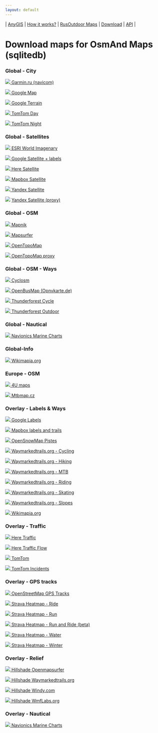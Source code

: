 ```yaml
---
layout: default
---
```



| [AnyGIS][01] | [How it works?][02] | [RusOutdoor Maps][03] | [Download][04] | [API][05] |


[01]: https://anygis.ru/index_en
[02]: https://anygis.ru/Web/Html/Description_en
[03]: https://anygis.ru/Web/Html/RusOutdoor_en
[04]: https://anygis.ru/Web/Html/DownloadPage_en
[05]: https://anygis.ru/Web/Html/Api_en
# Download maps for OsmAnd Maps (sqlitedb)


### Global - City
<a href="https://anygis.ru/api/v1/preview/Garmin_navicom" target="_blank" title="Preview map" > <img src="https://anygis.ru/Web/Img/eye.png" /> </a>  [Garmin.ru (navicom)](https://raw.githubusercontent.com/nnngrach/AnyGIS_maps/master/Osmand_online_maps/Sqlitedb/Maps_full_en/Global-City-Garmin_ru.sqlitedb "Download this map")

<a href="https://anygis.ru/api/v1/preview/Google_Map_EN_SD" target="_blank" title="Preview map" > <img src="https://anygis.ru/Web/Img/eye.png" /> </a>  [Google Map](https://raw.githubusercontent.com/nnngrach/AnyGIS_maps/master/Osmand_online_maps/Sqlitedb/Maps_full_en/Global-City-Google_map.sqlitedb "Download this map")

<a href="https://anygis.ru/api/v1/preview/Google_Ter_EN_SD" target="_blank" title="Preview map" > <img src="https://anygis.ru/Web/Img/eye.png" /> </a>  [Google Terrain](https://raw.githubusercontent.com/nnngrach/AnyGIS_maps/master/Osmand_online_maps/Sqlitedb/Maps_full_en/Global-City-Google_terrain.sqlitedb "Download this map")

<a href="https://anygis.ru/api/v1/preview/TomTom_base_day" target="_blank" title="Preview map" > <img src="https://anygis.ru/Web/Img/eye.png" /> </a>  [TomTom Day](https://raw.githubusercontent.com/nnngrach/AnyGIS_maps/master/Osmand_online_maps/Sqlitedb/Maps_full_en/Global-City-TomTom_base_day.sqlitedb "Download this map")

<a href="https://anygis.ru/api/v1/preview/TomTom_base_night" target="_blank" title="Preview map" > <img src="https://anygis.ru/Web/Img/eye.png" /> </a>  [TomTom Night](https://raw.githubusercontent.com/nnngrach/AnyGIS_maps/master/Osmand_online_maps/Sqlitedb/Maps_full_en/Global-City-TomTom_base_night.sqlitedb "Download this map")



### Global - Satellites
<a href="https://anygis.ru/api/v1/preview/Ersi_Satellite" target="_blank" title="Preview map" > <img src="https://anygis.ru/Web/Img/eye.png" /> </a>  [ESRI World Imagenary](https://raw.githubusercontent.com/nnngrach/AnyGIS_maps/master/Osmand_online_maps/Sqlitedb/Maps_full_en/Global-Satellites-ESRI_Imagenary.sqlitedb "Download this map")

<a href="https://anygis.ru/api/v1/preview/Google_Sat_EN_SD" target="_blank" title="Preview map" > <img src="https://anygis.ru/Web/Img/eye.png" /> </a>  [Google Satellite + labels](https://raw.githubusercontent.com/nnngrach/AnyGIS_maps/master/Osmand_online_maps/Sqlitedb/Maps_full_en/Global-Satellites-Google_with_labels.sqlitedb "Download this map")

<a href="https://anygis.ru/api/v1/preview/Here_sat" target="_blank" title="Preview map" > <img src="https://anygis.ru/Web/Img/eye.png" /> </a>  [Here Satellite](https://raw.githubusercontent.com/nnngrach/AnyGIS_maps/master/Osmand_online_maps/Sqlitedb/Maps_full_en/Global-Satellites-Here.sqlitedb "Download this map")

<a href="https://anygis.ru/api/v1/preview/Mapbox_Sat" target="_blank" title="Preview map" > <img src="https://anygis.ru/Web/Img/eye.png" /> </a>  [Mapbox Satellite](https://raw.githubusercontent.com/nnngrach/AnyGIS_maps/master/Osmand_online_maps/Sqlitedb/Maps_full_en/Global-Satellites-Mapbox.sqlitedb "Download this map")

<a href="https://anygis.ru/api/v1/preview/Yandex_sat_clean_WGS84" target="_blank" title="Preview map" > <img src="https://anygis.ru/Web/Img/eye.png" /> </a>  [Yandex Satellite](https://raw.githubusercontent.com/nnngrach/AnyGIS_maps/master/Osmand_online_maps/Sqlitedb/Maps_full_en/Global-Satellites-Yandex.sqlitedb "Download this map")

![](https://anygis.ru/Web/Img/eyeNo.png)  [Yandex Satellite (proxy)](https://raw.githubusercontent.com/nnngrach/AnyGIS_maps/master/Osmand_online_maps/Sqlitedb/Maps_full_en/Global-Satellites-Yandex_proxy.sqlitedb "Download this map")



### Global - OSM
<a href="https://anygis.ru/api/v1/preview/Osm_Mapnik" target="_blank" title="Preview map" > <img src="https://anygis.ru/Web/Img/eye.png" /> </a>  [Mapnik](https://raw.githubusercontent.com/nnngrach/AnyGIS_maps/master/Osmand_online_maps/Sqlitedb/Maps_full_en/Global-OSM-Mapnik.sqlitedb "Download this map")

<a href="https://anygis.ru/api/v1/preview/Osm_Mapsurfer_roads" target="_blank" title="Preview map" > <img src="https://anygis.ru/Web/Img/eye.png" /> </a>  [Mapsurfer](https://raw.githubusercontent.com/nnngrach/AnyGIS_maps/master/Osmand_online_maps/Sqlitedb/Maps_full_en/Global-OSM-Mapsurfer.sqlitedb "Download this map")

<a href="https://anygis.ru/api/v1/preview/Osm_Topo_Map" target="_blank" title="Preview map" > <img src="https://anygis.ru/Web/Img/eye.png" /> </a>  [OpenTopoMap](https://raw.githubusercontent.com/nnngrach/AnyGIS_maps/master/Osmand_online_maps/Sqlitedb/Maps_full_en/Global-OSM-OpenTopoMap.sqlitedb "Download this map")

<a href="https://anygis.ru/api/v1/preview/Osm_Topo_Map_proxi" target="_blank" title="Preview map" > <img src="https://anygis.ru/Web/Img/eye.png" /> </a>  [OpenTopoMap proxy](https://raw.githubusercontent.com/nnngrach/AnyGIS_maps/master/Osmand_online_maps/Sqlitedb/Maps_full_en/Global-OSM-OpenTopoMap_proxy.sqlitedb "Download this map")



### Global - OSM - Ways
<a href="https://anygis.ru/api/v1/preview/Osm_Cyclosm" target="_blank" title="Preview map" > <img src="https://anygis.ru/Web/Img/eye.png" /> </a>  [Cyclosm](https://raw.githubusercontent.com/nnngrach/AnyGIS_maps/master/Osmand_online_maps/Sqlitedb/Maps_full_en/Global-OSM-Ways-Cyclosm.sqlitedb "Download this map")

<a href="https://anygis.ru/api/v1/preview/Osm_Opnvkarte" target="_blank" title="Preview map" > <img src="https://anygis.ru/Web/Img/eye.png" /> </a>  [OpenBusMap (Opnvkarte.de)](https://raw.githubusercontent.com/nnngrach/AnyGIS_maps/master/Osmand_online_maps/Sqlitedb/Maps_full_en/Global-OSM-Ways-Opnvkarte.sqlitedb "Download this map")

<a href="https://anygis.ru/api/v1/preview/Osm_Cycle_Map" target="_blank" title="Preview map" > <img src="https://anygis.ru/Web/Img/eye.png" /> </a>  [Thunderforest Cycle](https://raw.githubusercontent.com/nnngrach/AnyGIS_maps/master/Osmand_online_maps/Sqlitedb/Maps_full_en/Global-OSM-Ways-Thunderforest_Cycle.sqlitedb "Download this map")

<a href="https://anygis.ru/api/v1/preview/Osm_Outdoors" target="_blank" title="Preview map" > <img src="https://anygis.ru/Web/Img/eye.png" /> </a>  [Thunderforest Outdoor](https://raw.githubusercontent.com/nnngrach/AnyGIS_maps/master/Osmand_online_maps/Sqlitedb/Maps_full_en/Global-OSM-Ways-Thunderforest_Outdoor.sqlitedb "Download this map")



### Global - Nautical
<a href="https://anygis.ru/api/v1/preview/Navionics_Marine_Charts" target="_blank" title="Preview map" > <img src="https://anygis.ru/Web/Img/eye.png" /> </a>  [Navionics Marine Charts](https://raw.githubusercontent.com/nnngrach/AnyGIS_maps/master/Osmand_online_maps/Sqlitedb/Maps_full_en/Global-Water-Navionics_Marine_Charts.sqlitedb "Download this map")



### Global-Info
<a href="https://anygis.ru/api/v1/preview/Wikimapia" target="_blank" title="Preview map" > <img src="https://anygis.ru/Web/Img/eye.png" /> </a>  [Wikimapia.org](https://raw.githubusercontent.com/nnngrach/AnyGIS_maps/master/Osmand_online_maps/Sqlitedb/Maps_full_en/Global-Info-Wikimapia.sqlitedb "Download this map")



### Europe - OSM
<a href="https://anygis.ru/api/v1/preview/Osm_4umaps" target="_blank" title="Preview map" > <img src="https://anygis.ru/Web/Img/eye.png" /> </a>  [4U maps](https://raw.githubusercontent.com/nnngrach/AnyGIS_maps/master/Osmand_online_maps/Sqlitedb/Maps_full_en/Europe-OSM-4umaps.sqlitedb "Download this map")

<a href="https://anygis.ru/api/v1/preview/Osm_MTB_Map_Europe" target="_blank" title="Preview map" > <img src="https://anygis.ru/Web/Img/eye.png" /> </a>  [Mtbmap.cz](https://raw.githubusercontent.com/nnngrach/AnyGIS_maps/master/Osmand_online_maps/Sqlitedb/Maps_full_en/Europe-OSM-MTB_Map_Europe.sqlitedb "Download this map")



### Overlay - Labels & Ways
<a href="https://anygis.ru/api/v1/preview/Google_labels" target="_blank" title="Preview map" > <img src="https://anygis.ru/Web/Img/eye.png" /> </a>  [Google Labels](https://raw.githubusercontent.com/nnngrach/AnyGIS_maps/master/Osmand_online_maps/Sqlitedb/Maps_full_en/Overlay_Hybrid-Google.sqlitedb "Download this map")

<a href="https://anygis.ru/api/v1/preview/Mapbox_labels" target="_blank" title="Preview map" > <img src="https://anygis.ru/Web/Img/eye.png" /> </a>  [Mapbox labels and trails](https://raw.githubusercontent.com/nnngrach/AnyGIS_maps/master/Osmand_online_maps/Sqlitedb/Maps_full_en/Overlay_Hybrid-Mapbox.sqlitedb "Download this map")

<a href="https://anygis.ru/api/v1/preview/Osm_OpenSnowMap_layer" target="_blank" title="Preview map" > <img src="https://anygis.ru/Web/Img/eye.png" /> </a>  [OpenSnowMap Pistes](https://raw.githubusercontent.com/nnngrach/AnyGIS_maps/master/Osmand_online_maps/Sqlitedb/Maps_full_en/Overlay_Hybrid-OpenSnowMap_pistes.sqlitedb "Download this map")

<a href="https://anygis.ru/api/v1/preview/Tracks_WayMarkeredTrails_Cycling" target="_blank" title="Preview map" > <img src="https://anygis.ru/Web/Img/eye.png" /> </a>  [Waymarkedtrails.org - Cycling](https://raw.githubusercontent.com/nnngrach/AnyGIS_maps/master/Osmand_online_maps/Sqlitedb/Maps_full_en/Overlay_Hybrid-WayMarkedTrails_Cycling.sqlitedb "Download this map")

<a href="https://anygis.ru/api/v1/preview/Tracks_WayMarkeredTrails_Hiking" target="_blank" title="Preview map" > <img src="https://anygis.ru/Web/Img/eye.png" /> </a>  [Waymarkedtrails.org - Hiking](https://raw.githubusercontent.com/nnngrach/AnyGIS_maps/master/Osmand_online_maps/Sqlitedb/Maps_full_en/Overlay_Hybrid-WayMarkedTrails_Hiking.sqlitedb "Download this map")

<a href="https://anygis.ru/api/v1/preview/Tracks_WayMarkeredTrails_MTB" target="_blank" title="Preview map" > <img src="https://anygis.ru/Web/Img/eye.png" /> </a>  [Waymarkedtrails.org - MTB](https://raw.githubusercontent.com/nnngrach/AnyGIS_maps/master/Osmand_online_maps/Sqlitedb/Maps_full_en/Overlay_Hybrid-WayMarkedTrails_MTB.sqlitedb "Download this map")

<a href="https://anygis.ru/api/v1/preview/Tracks_WayMarkeredTrails_Riding" target="_blank" title="Preview map" > <img src="https://anygis.ru/Web/Img/eye.png" /> </a>  [Waymarkedtrails.org - Riding](https://raw.githubusercontent.com/nnngrach/AnyGIS_maps/master/Osmand_online_maps/Sqlitedb/Maps_full_en/Overlay_Hybrid-WayMarkedTrails_MTB.sqlitedb "Download this map")

<a href="https://anygis.ru/api/v1/preview/Tracks_WayMarkeredTrails_Skating" target="_blank" title="Preview map" > <img src="https://anygis.ru/Web/Img/eye.png" /> </a>  [Waymarkedtrails.org - Skating](https://raw.githubusercontent.com/nnngrach/AnyGIS_maps/master/Osmand_online_maps/Sqlitedb/Maps_full_en/Overlay_Hybrid-WayMarkedTrails_Skating.sqlitedb "Download this map")

<a href="https://anygis.ru/api/v1/preview/Tracks_WayMarkeredTrails_Slopes" target="_blank" title="Preview map" > <img src="https://anygis.ru/Web/Img/eye.png" /> </a>  [Waymarkedtrails.org - Slopes](https://raw.githubusercontent.com/nnngrach/AnyGIS_maps/master/Osmand_online_maps/Sqlitedb/Maps_full_en/Overlay_Hybrid-WayMarkedTrails_MTB.sqlitedb "Download this map")

<a href="https://anygis.ru/api/v1/preview/Wikimapia_layer" target="_blank" title="Preview map" > <img src="https://anygis.ru/Web/Img/eye.png" /> </a>  [Wikimapia.org](https://raw.githubusercontent.com/nnngrach/AnyGIS_maps/master/Osmand_online_maps/Sqlitedb/Maps_full_en/Overlay_Hybrid-Wikimapia.sqlitedb "Download this map")



### Overlay - Traffic
<a href="https://anygis.ru/api/v1/preview/Here_traffic_layer" target="_blank" title="Preview map" > <img src="https://anygis.ru/Web/Img/eye.png" /> </a>  [Here Traffic](https://raw.githubusercontent.com/nnngrach/AnyGIS_maps/master/Osmand_online_maps/Sqlitedb/Maps_full_en/Overlay_Traffic-Here.sqlitedb "Download this map")

<a href="https://anygis.ru/api/v1/preview/Here_traffic_flow_layer" target="_blank" title="Preview map" > <img src="https://anygis.ru/Web/Img/eye.png" /> </a>  [Here Traffic Flow](https://raw.githubusercontent.com/nnngrach/AnyGIS_maps/master/Osmand_online_maps/Sqlitedb/Maps_full_en/Overlay_Traffic-Here.sqlitedb "Download this map")

<a href="https://anygis.ru/api/v1/preview/TomTom_Traffic_layer" target="_blank" title="Preview map" > <img src="https://anygis.ru/Web/Img/eye.png" /> </a>  [TomTom](https://raw.githubusercontent.com/nnngrach/AnyGIS_maps/master/Osmand_online_maps/Sqlitedb/Maps_full_en/Overlay_Traffic-TomTom.sqlitedb "Download this map")

<a href="https://anygis.ru/api/v1/preview/TomTom_Traffic_Incidents_layer" target="_blank" title="Preview map" > <img src="https://anygis.ru/Web/Img/eye.png" /> </a>  [TomTom Incidents](https://raw.githubusercontent.com/nnngrach/AnyGIS_maps/master/Osmand_online_maps/Sqlitedb/Maps_full_en/Overlay_Traffic-TomTom_incidents.sqlitedb "Download this map")



### Overlay - GPS tracks
<a href="https://anygis.ru/api/v1/preview/Tracks_Gps_Tracks_layer" target="_blank" title="Preview map" > <img src="https://anygis.ru/Web/Img/eye.png" /> </a>  [OpenStreetMap GPS Tracks](https://raw.githubusercontent.com/nnngrach/AnyGIS_maps/master/Osmand_online_maps/Sqlitedb/Maps_full_en/Overlay_GPS_tracks-OpenSreetMaps.sqlitedb "Download this map")

<a href="https://anygis.ru/api/v1/preview/Tracks_Strava_Ride_HD" target="_blank" title="Preview map" > <img src="https://anygis.ru/Web/Img/eye.png" /> </a>  [Strava Heatmap - Ride](https://raw.githubusercontent.com/nnngrach/AnyGIS_maps/master/Osmand_online_maps/Sqlitedb/Maps_full_en/Overlay_GPS_tracks-Strava_Ride_HD.sqlitedb "Download this map")

<a href="https://anygis.ru/api/v1/preview/Tracks_Strava_Run_HD" target="_blank" title="Preview map" > <img src="https://anygis.ru/Web/Img/eye.png" /> </a>  [Strava Heatmap - Run](https://raw.githubusercontent.com/nnngrach/AnyGIS_maps/master/Osmand_online_maps/Sqlitedb/Maps_full_en/Overlay_GPS_tracks-Strava_Run_HD.sqlitedb "Download this map")

<a href="https://anygis.ru/api/v1/preview/Tracks_Strava_RunAndRide" target="_blank" title="Preview map" > <img src="https://anygis.ru/Web/Img/eye.png" /> </a>  [Strava Heatmap - Run and Ride (beta)](https://raw.githubusercontent.com/nnngrach/AnyGIS_maps/master/Osmand_online_maps/Sqlitedb/Maps_full_en/Overlay_GPS_tracks-Strava_RunAndRide_SD.sqlitedb "Download this map")

<a href="https://anygis.ru/api/v1/preview/Tracks_Strava_Water_HD" target="_blank" title="Preview map" > <img src="https://anygis.ru/Web/Img/eye.png" /> </a>  [Strava Heatmap - Water](https://raw.githubusercontent.com/nnngrach/AnyGIS_maps/master/Osmand_online_maps/Sqlitedb/Maps_full_en/Overlay_GPS_tracks-Strava_Water_HD.sqlitedb "Download this map")

<a href="https://anygis.ru/api/v1/preview/Tracks_Strava_Winter_HD" target="_blank" title="Preview map" > <img src="https://anygis.ru/Web/Img/eye.png" /> </a>  [Strava Heatmap - Winter](https://raw.githubusercontent.com/nnngrach/AnyGIS_maps/master/Osmand_online_maps/Sqlitedb/Maps_full_en/Overlay_GPS_tracks-Strava_Winter_HD.sqlitedb "Download this map")



### Overlay - Relief
<a href="https://anygis.ru/api/v1/preview/Hillshade_Mapsurfer" target="_blank" title="Preview map" > <img src="https://anygis.ru/Web/Img/eye.png" /> </a>  [Hillshade Openmapsurfer](https://raw.githubusercontent.com/nnngrach/AnyGIS_maps/master/Osmand_online_maps/Sqlitedb/Maps_full_en/Overlay_Relief-Mapsurfer.sqlitedb "Download this map")

<a href="https://anygis.ru/api/v1/preview/Hillshade_Waymarkedtrails" target="_blank" title="Preview map" > <img src="https://anygis.ru/Web/Img/eye.png" /> </a>  [Hillshade Waymarkedtrails.org](https://raw.githubusercontent.com/nnngrach/AnyGIS_maps/master/Osmand_online_maps/Sqlitedb/Maps_full_en/Overlay_Relief-Waymarkedtrails.sqlitedb "Download this map")

<a href="https://anygis.ru/api/v1/preview/Hillshade_Windy" target="_blank" title="Preview map" > <img src="https://anygis.ru/Web/Img/eye.png" /> </a>  [Hillshade Windy.com](https://raw.githubusercontent.com/nnngrach/AnyGIS_maps/master/Osmand_online_maps/Sqlitedb/Maps_full_en/Overlay_Relief-Windy.sqlitedb "Download this map")

<a href="https://anygis.ru/api/v1/preview/Hillshade_Wmflabs" target="_blank" title="Preview map" > <img src="https://anygis.ru/Web/Img/eye.png" /> </a>  [Hillshade WmfLabs.org](https://raw.githubusercontent.com/nnngrach/AnyGIS_maps/master/Osmand_online_maps/Sqlitedb/Maps_full_en/Overlay_Relief-WmfLabs.sqlitedb "Download this map")



### Overlay - Nautical
<a href="https://anygis.ru/api/v1/preview/Navionics_Marine_Charts_layer" target="_blank" title="Preview map" > <img src="https://anygis.ru/Web/Img/eye.png" /> </a>  [Navionics Marine Charts](https://raw.githubusercontent.com/nnngrach/AnyGIS_maps/master/Osmand_online_maps/Sqlitedb/Maps_full_en/Overlay_Nautical-Navionics_Marine_Charts.sqlitedb "Download this map")

